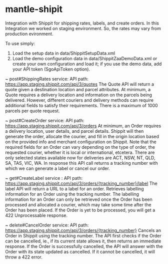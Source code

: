 # mantle-shipit

   Integration with Shippit for shipping rates, labels, and create orders.
   In this Integration we worked on staging environment. So, the rates may vary from production evironment.

To use simply:
1. Load the setup data in data/ShippitSetupData.xml
2. Load the demo configuration data in data/ShippitZaaDemoData.xml or create your own configuration and load it; if you use the demo data, add your API token (SgoApiToken option).

~ post#ShippingRates service: 
   API path: https://app.staging.shippit.com/api/3/quotes
   The Quote API will return a quote given a destination location and parcel attributes.
   At minimum, a Quote requires a delivery location and information on the parcels being delivered. However, different couriers and delivery methods can require additional fields to satisfy their requirements. There is a maximum of 1000 parcels per quote request.

~ post#CreateOrder service: 
   API path: https://app.staging.shippit.com/api/3/orders
   At minimum, an Order requires a delivery location, user details, and parcel details. Shippit will then generate the order, allocate the courier, and fill in the origin location based on the provided info and merchant configuration on Shippit.
   Note that the required fields for an Order can vary depending on the type of order, the requested courier, whether it is local or international, etcetera.
   There are only selected states available now for deliveries are ACT, NSW, NT, QLD, SA, TAS, VIC, WA.
   In response this API call returns a tracking number with which we can generate a label or cancel our order. 

~ get#CreateLabel service :
   API path: https://app.staging.shippit.com/api/3/orders/{tracking_number}/label
   The label API will return a URL to a label for an order.
   Retrieves labelling information for an Order using the tracking number.
   The labelling information for an Order can only be retrieved once the Order has been processed and allocated a courier, which may take some time after the Order has been placed. If the Order is yet to be processed, you will get a 422 Unprocessable response.

~ delete#CancelOrder service:
   API path: https://app.staging.shippit.com/api/3/orders/{tracking_number}
   Cancels an Order in Shippit using the tracking number.
   The API first checks if the Order can be cancelled, ie., if its current state allows it, then returns an immediate response. If the Order is successfully cancelled, the API will answer with the Order with its state updated as cancelled. If it cannot be cancelled, it will throw a 422 error.
